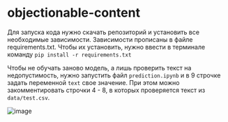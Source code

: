 # objectionable-content

Для запуска кода нужно скачать репозиторий и установить все необходимые зависимости. Зависимости прописаны в файле requirements.txt.
Чтобы их установить, нужно ввести в терминале команду `pip install -r requirements.txt`

Чтобы не обучать заново модель, а лишь проверить текст на недопустимость, нужно запустить файл `prediction.ipynb` и в 9 строчке задать переменной `text` свое значение. При этом можно закомментировать строчки 4 - 8, в которых проверяется текст из `data/test.csv`.

![image](https://user-images.githubusercontent.com/49672421/160293199-177057be-cb66-45db-9447-ee54c152dbae.png)
